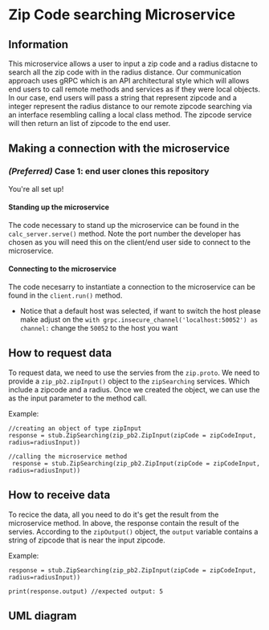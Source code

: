# Zip Code searching Microservice

## Information
This microservice allows a user to input a zip code and a radius distacne to search all the zip code with in the radius distance. Our communication approach uses gRPC which is an API architectural style which will allows end users to call remote methods and services as if they were local objects. In our case, end users will pass a string that represent zipcode and a integer represent the radius distance to our remote zipcode searching via an interface resembling calling a local class method. The zipcode service will then return an list of zipcode to the end user.

## Making a connection with the microservice
### *(Preferred)* Case 1: end user clones this repository
You're all set up!

#### Standing up the microservice
The code necessary to stand up the microservice can be found in the `calc_server.serve()` method. Note the port number the developer has chosen as you will need this on the client/end user side to connect to the microservice.

#### Connecting to the microservice
The code necesarry to instantiate a connection to the microservice can be found in the `client.run()` method.
 - Notice that a default host was selected, if want to switch the host please make adjust on the  `with grpc.insecure_channel('localhost:50052') as channel:` change the `50052` to the host you want
 


## How to request data
To request data, we need to use the servies from the `zip.proto`. We need to provide a `zip_pb2.zipInput()` object to the `zipSearching` services. Which include a zipcode and a radius. Once we created the object, we can use the as the input parameter to the method call. 

Example:
```
//creating an object of type zipInput
response = stub.ZipSearching(zip_pb2.ZipInput(zipCode = zipCodeInput, radius=radiusInput))

//calling the microservice method
 response = stub.ZipSearching(zip_pb2.ZipInput(zipCode = zipCodeInput, radius=radiusInput))
```

## How to receive data
To recice the data, all you need to do it's get the result from the microservice method. In above, the response contain the result of the servies. According to the `zipOutput()` object, the `output` variable contains a string of zipcode that is near the input zipcode.

Example:
```
response = stub.ZipSearching(zip_pb2.ZipInput(zipCode = zipCodeInput, radius=radiusInput))

print(response.output) //expected output: 5

```

## UML diagram